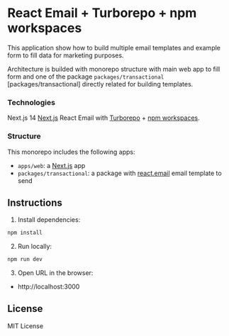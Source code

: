 # React Email + Turborepo + npm workspaces


This application show how to build multiple email templates and example form to fill data for marketing purposes.

Architecture is builded with monorepo structure with main web app to fill form and one of the package `packages/transactional` [packages/transactional] directly related for building templates.

### Technologies
Next.js 14 [Next.js](https://nextjs.org)
React Email with [Turborepo](https://turbo.build) + [npm workspaces](https://docs.npmjs.com/cli/v10/using-npm/workspaces).

### Structure

This monorepo includes the following apps:

- `apps/web`: a [Next.js](https://nextjs.org) app
- `packages/transactional`: a package with [react.email](https://react.email) email template to send

## Instructions

1. Install dependencies:

  ```sh
npm install
  ```

2. Run locally:

  ```sh
npm run dev
  ```

3. Open URL in the browser:

* http://localhost:3000

## License

MIT License
